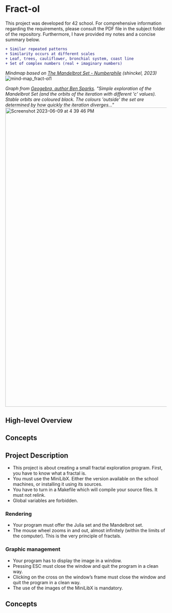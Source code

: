 # Fract-ol
This project was developed for 42 school. For comprehensive information regarding the requirements, please consult the PDF file in the subject folder of the repository. Furthermore, I have provided my notes and a concise summary below.
``` diff
+ Similar repeated patterns
+ Similarity occurs at different scales
+ Leaf, trees, cauliflower, bronchial system, coast line
+ Set of complex numbers (real + imaginary numbers)
```
_Mindmap based on [The Mandelbrot Set - Numberphile](https://www.youtube.com/watch?v=NGMRB4O922I) (shinckel, 2023)_
![mind-map_fract-ol1](https://github.com/shinckel/fract-ol/assets/115558344/116f065e-a405-4261-95a3-eb6124f5c6e1)

_Graph from [Geogebra, author Ben Sparks](https://www.geogebra.org/m/BUVhcRSv#material/Npd3kBKn).
"Simple exploration of the Mandelbrot Set (and the orbits of the iteration with different 'c' values). Stable orbits are coloured black. The colours 'outside' the set are determined by how quickly the iteration diverges..."_
<img width="931" alt="Screenshot 2023-06-09 at 4 39 46 PM" src="https://github.com/shinckel/fract-ol/assets/115558344/17ff352b-6b10-4576-98d4-47d550d81e3c">

## High-level Overview

## Concepts


## Project Description
- This project is about creating a small fractal exploration program. First, you have to know what a fractal is.
- You must use the MiniLibX. Either the version available on the school machines, or installing it using its sources.
- You have to turn in a Makefile which will compile your source files. It must not relink.
- Global variables are forbidden.

### Rendering
- Your program must offer the Julia set and the Mandelbrot set.
- The mouse wheel zooms in and out, almost infinitely (within the limits of the computer). This is the very principle of fractals.

 ### Graphic management
- Your program has to display the image in a window.
- Pressing ESC must close the window and quit the program in a clean way.
- Clicking on the cross on the window’s frame must close the window and quit the program in a clean way.
- The use of the images of the MiniLibX is mandatory.

## Concepts
